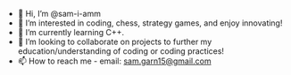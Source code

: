 - 👋 Hi, I’m @sam-i-amm
- 👀 I’m interested in coding, chess, strategy games, and enjoy innovating!
- 🌱 I’m currently learning C++.
- 💞️ I’m looking to collaborate on projects to further my education/understanding of coding or coding practices!
- 📫 How to reach me - email: sam.garn15@gmail.com
